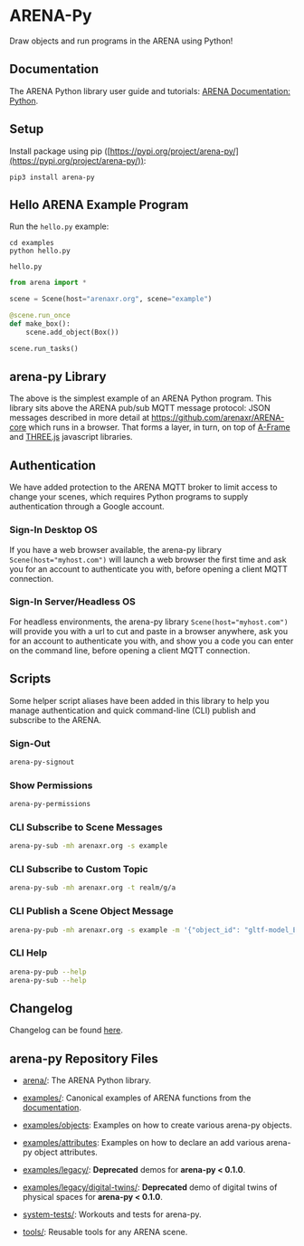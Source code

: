 # ARENA-Py
Draw objects and run programs in the ARENA using Python!

## Documentation
The ARENA Python library user guide and tutorials:
[ARENA Documentation: Python](https://docs.arenaxr.org/content/python/).

## Setup
Install package using pip ([https://pypi.org/project/arena-py/](https://pypi.org/project/arena-py/)):
```shell
pip3 install arena-py
```

## Hello ARENA Example Program
Run the `hello.py` example:
```shell
cd examples
python hello.py
```

`hello.py`
```python
from arena import *

scene = Scene(host="arenaxr.org", scene="example")

@scene.run_once
def make_box():
    scene.add_object(Box())

scene.run_tasks()
```

## arena-py Library
The above is the simplest example of an ARENA Python program. This library sits above the ARENA pub/sub MQTT
message protocol: JSON messages described in more detail at https://github.com/arenaxr/ARENA-core which runs in a browser.
That forms a layer, in turn, on top of [A-Frame](https://aframe.io/) and [THREE.js](http://threejs.org/) javascript libraries.

## Authentication
We have added protection to the ARENA MQTT broker to limit access to change your scenes, which requires Python programs to supply authentication through a Google account.

### Sign-In Desktop OS
If you have a web browser available, the arena-py library `Scene(host="myhost.com")` will launch a web browser the first time and ask you for an account to authenticate you with, before opening a client MQTT connection.

### Sign-In Server/Headless OS
For headless environments, the arena-py library `Scene(host="myhost.com")` will provide you with a url to cut and paste in a browser anywhere, ask you for an account to authenticate you with, and show you a code you can enter on the command line, before opening a client MQTT connection.

## Scripts
Some helper script aliases have been added in this library to help you manage authentication and quick command-line (CLI) publish and subscribe to the ARENA.

### Sign-Out
```bash
arena-py-signout
```
### Show Permissions
```bash
arena-py-permissions
```
### CLI Subscribe to Scene Messages
```bash
arena-py-sub -mh arenaxr.org -s example
```
### CLI Subscribe to Custom Topic
```bash
arena-py-sub -mh arenaxr.org -t realm/g/a
```
### CLI Publish a Scene Object Message
```bash
arena-py-pub -mh arenaxr.org -s example -m '{"object_id": "gltf-model_Earth", "action": "create", "type": "object", "data": {"object_type": "gltf-model", "position": {"x":0, "y": 0.1, "z": 0}, "url": "store/models/Earth.glb", "scale": {"x": 5, "y": 5, "z": 5}}}'
```
### CLI Help
```bash
arena-py-pub --help
arena-py-sub --help
```

## Changelog
Changelog can be found [here](https://github.com/arenaxr/arena-py/tree/master/CHANGELOG.md).

## arena-py Repository Files
- [arena/](https://github.com/arenaxr/arena-py/tree/master/arena/): The ARENA Python library.

- [examples/](https://github.com/arenaxr/arena-py/tree/master/examples/): Canonical examples of ARENA functions from the [documentation](https://docs.arenaxr.org/content/python/).
- [examples/objects](https://github.com/arenaxr/arena-py/tree/master/examples/objects): Examples on how to create various arena-py objects.
- [examples/attributes](https://github.com/arenaxr/arena-py/tree/master/examples/attributes): Examples on how to declare an add various arena-py object attributes.

- [examples/legacy/](https://github.com/arenaxr/arena-py/tree/master/examples/legacy/): **Deprecated** demos for **arena-py < 0.1.0**.
- [examples/legacy/digital-twins/](https://github.com/arenaxr/arena-py/tree/master/examples/legacy/digital-twins/): **Deprecated** demo of digital twins of physical spaces for **arena-py < 0.1.0**.

- [system-tests/](https://github.com/arenaxr/arena-py/tree/master/system-tests/): Workouts and tests for arena-py.

- [tools/](https://github.com/arenaxr/arena-py/tree/master/tools/): Reusable tools for any ARENA scene.
